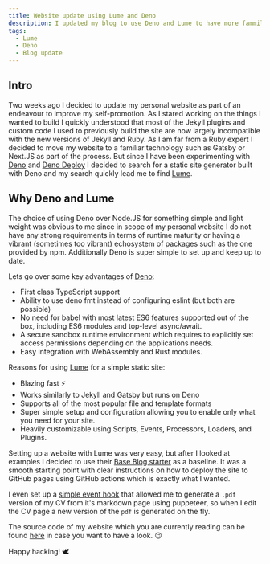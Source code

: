 ```yaml
---
title: Website update using Lume and Deno
description: I updated my blog to use Deno and Lume to have more fammiliarity with the underlying infrastructure compard to Jekyll.
tags:
  - Lume
  - Deno
  - Blog update
---
```


## Intro

Two weeks ago I decided to update my personal website as part of an endeavour to
improve my self-promotion. As I stared working on the things I wanted to build I
quickly understood that most of the Jekyll plugins and custom code I used to
previously build the site are now largely incompatible with the new versions of
Jekyll and Ruby. As I am far from a Ruby expert I decided to move my website to
a familiar technology such as Gatsby or Next.JS as part of the process. But
since I have been experimenting with [Deno](https://deno.land/) and
[Deno Deploy](https://deno.com/deploy) I decided to search for a static site
generator built with Deno and my search quickly lead me to find
[Lume](https://lumeland.github.io/).

## Why Deno and Lume

The choice of using Deno over Node.JS for something simple and light weight was
obvious to me since in scope of my personal website I do not have any strong
requirements in terms of runtime maturity or having a vibrant (sometimes too
vibrant) echosystem of packages such as the one provided by npm. Additionally
Deno is super simple to set up and keep up to date.

Lets go over some key advantages of [Deno](https://deno.land/):

- First class TypeScript support
- Ability to use deno fmt instead of configuring eslint (but both are possible)
- No need for babel with most latest ES6 features supported out of the box,
  including ES6 modules and top-level async/await.
- A secure sandbox runtime environment which requires to explicitly set access
  permissions depending on the applications needs.
- Easy integration with WebAssembly and Rust modules.

Reasons for using [Lume](https://lumeland.github.io/) for a simple static site:

- Blazing fast ⚡
- Works similarly to Jekyll and Gatsby but runs on Deno
- Supports all of the most popular file and template formats
- Super simple setup and configuration allowing you to enable only what you need
  for your site.
- Heavily customizable using Scripts, Events, Processors, Loaders, and Plugins.

Setting up a website with Lume was very easy, but after I looked at examples I
decided to use their [Base Blog starter](https://github.com/lumeland/base-blog)
as a baseline. It was a smooth starting point with clear instructions on how to
deploy the site to GitHub pages using GitHub actions which is exactly what I
wanted.

I even set up a [simple event hook](https://lumeland.github.io/core/events/)
that allowed me to generate a `.pdf` version of my CV from it's markdown page
using puppeteer, so when I edit the CV page a new version of the `pdf` is
generated on the fly.

The source code of my website which you are currently reading can be found
[here](https://github.com/denissb/denissb.github.io) in case you want to have a
look. :wink:

Happy hacking! 🕊
